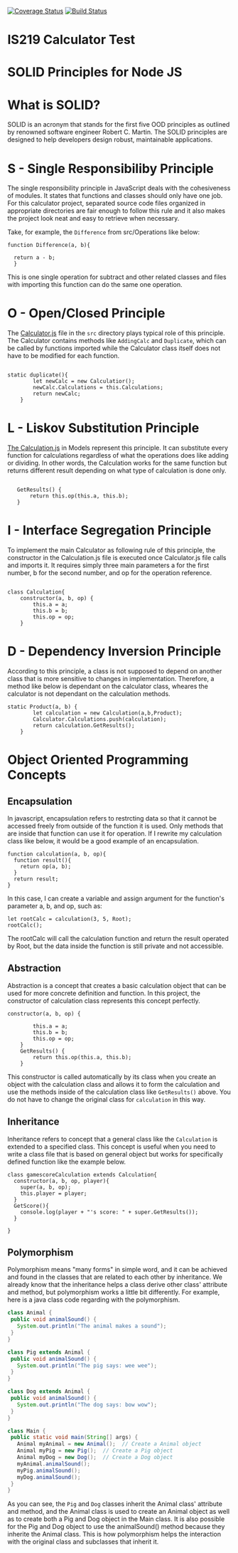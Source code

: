 [![Coverage Status](https://coveralls.io/repos/github/ej84/is219project/badge.svg?branch=master)](https://coveralls.io/github/ej84/is219project?branch=master)
[![Build Status](https://travis-ci.com/ej84/is219project.svg?branch=master)](https://travis-ci.com/ej84/is219project)

# IS219 Calculator Test



# SOLID Principles for Node JS
# What is SOLID?
SOLID is an acronym that stands for the first five OOD principles as outlined by renowned software engineer Robert C. Martin. The SOLID principles are designed to help developers design robust, maintainable applications.

# S - Single Responsibiliby Principle

The single responsibility principle in JavaScript deals with the cohesiveness of modules. It states that functions and classes should only have one job. For this calculator project, separated source code files organized in appropriate directories are fair enough to follow this rule and it also makes the project look neat and easy to retrieve when necessary.

Take, for example, the ```Difference``` from src/Operations like below:

```Node JS
function Difference(a, b){      

  return a - b;
  }
```

This is one single operation for subtract and other related classes and files with importing this function can do the same one operation.

# O - Open/Closed Principle
The <a href="https://github.com/ej84/is219project/blob/master/src/Calculator.js">Calculator.js</a> file in the ```src``` directory plays typical role of this principle. The Calculator contains methods like ```AddingCalc``` and ```Duplicate```, which can be called by functions imported while the Calculator class itself does not have to be modified for each function.

```Node JS

static duplicate(){
        let newCalc = new Calculatior();
        newCalc.Calculations = this.Calculations;
        return newCalc;
    }
 ```
 
 # L - Liskov Substitution Principle
 <a href="https://github.com/ej84/is219project/blob/master/src/Models/Calculation.js">The Calculation.js</a> in Models represent this principle. It can substitute every function for calculations regardless of what the operations does like adding or dividing. In other words, the Calculation works for the same function but returns different result depending on what type of calculation is done only.
 
 ```Node JS
 
    GetResults() {
        return this.op(this.a, this.b);
    }
```

# I - Interface Segregation Principle
To implement the main Calculator as following rule of this principle, the constructor in the Calculation.js file is executed once Calculator.js file calls and imports it. It requires simply three main parameters a for the first number, b for the second number, and op for the operation reference.

```Node JS

class Calculation{
    constructor(a, b, op) {
        this.a = a;
        this.b = b;
        this.op = op;
    }
```

# D - Dependency Inversion Principle
According to this principle, a class is not supposed to depend on another class that is more sensitive to changes in implementation. Therefore, a method like below is dependant on the calculator class, wheares the calculator is not dependant on the calculation methods.

```Node JS
static Product(a, b) {
        let calculation = new Calculation(a,b,Product);
        Calculator.Calculations.push(calculation);
        return calculation.GetResults();
    }
```

# Object Oriented Programming Concepts

## Encapsulation
In javascript, encapsulation refers to restrcting data so that it cannot be accessed freely from outside of the function it is used. Only methods that are inside that function can use it for operation. If I rewrite my calculation class like below, it would be a good example of an encapsulation.
```Node JS
function calculation(a, b, op){
  function result(){
    return op(a, b);
  }
  return result;
}
```
In this case, I can create a variable and assign argument for the function's parameter a, b, and op, such as:
```Node JS
let rootCalc = calculation(3, 5, Root);
rootCalc();
```
The rootCalc will call the calculation function and return the result operated by Root, but the data inside the function is still private and not accessible.

## Abstraction
Abstraction is a concept that creates a basic calculation object that can be used for more concrete definition and function. In this project, the constructor of calculation class represents this concept perfectly.
```Node JS
constructor(a, b, op) {

        this.a = a;
        this.b = b;
        this.op = op;
    }
    GetResults() {
        return this.op(this.a, this.b);
    }
```
This constructor is called automatically by its class when you create an object with the calculation class and allows it to form the calculation and use the methods inside of the calculation class like ```GetResults()``` above. You do not have to change the original class for ```calculation``` in this way.

## Inheritance
Inheritance refers to concept that a general class like the ```Calculation``` is extended to a specified class. This concept is useful when you need to write a class file that is based on general object but works for specifically defined function like the example below.
```Node JS
class gamescoreCalculation extends Calculation{
  constructor(a, b, op, player){
    super(a, b, op);
    this.player = player;
  }
  GetScore(){
    console.log(player + "'s score: " + super.GetResults());
  }
  
}
```

## Polymorphism
 Polymorphism means "many forms" in simple word, and it can be achieved and found in the classes that are related to each other by inheritance. We already know that the inheritance helps a class derive other class' attribute and method, but polymorphism works a little bit differently. For example, here is a java class code regarding with the polymorphism.
 ```Java
 class Animal {
  public void animalSound() {
    System.out.println("The animal makes a sound");
  }
}

class Pig extends Animal {
  public void animalSound() {
    System.out.println("The pig says: wee wee");
  }
}

class Dog extends Animal {
  public void animalSound() {
    System.out.println("The dog says: bow wow");
  }
}

class Main {
  public static void main(String[] args) {
    Animal myAnimal = new Animal();  // Create a Animal object
    Animal myPig = new Pig();  // Create a Pig object
    Animal myDog = new Dog();  // Create a Dog object
    myAnimal.animalSound();
    myPig.animalSound();
    myDog.animalSound();
  }
}
```
As you can see, the ```Pig``` and ```Dog``` classes inherit the Animal class' attribute and method, and the Animal class is used to create an Animal object as well as to create both a Pig and Dog object in the Main class. It is also possible for the Pig and Dog object to use the animalSound() method because they inherite the Animal class. This is how polymorphism helps  the interaction with the original class and subclasses that inherit it.

